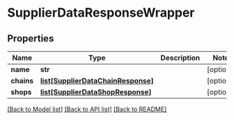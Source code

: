 # SupplierDataResponseWrapper

## Properties
Name | Type | Description | Notes
------------ | ------------- | ------------- | -------------
**name** | **str** |  | [optional] 
**chains** | [**list[SupplierDataChainResponse]**](SupplierDataChainResponse.md) |  | [optional] 
**shops** | [**list[SupplierDataShopResponse]**](SupplierDataShopResponse.md) |  | [optional] 

[[Back to Model list]](../README.md#documentation-for-models) [[Back to API list]](../README.md#documentation-for-api-endpoints) [[Back to README]](../README.md)

